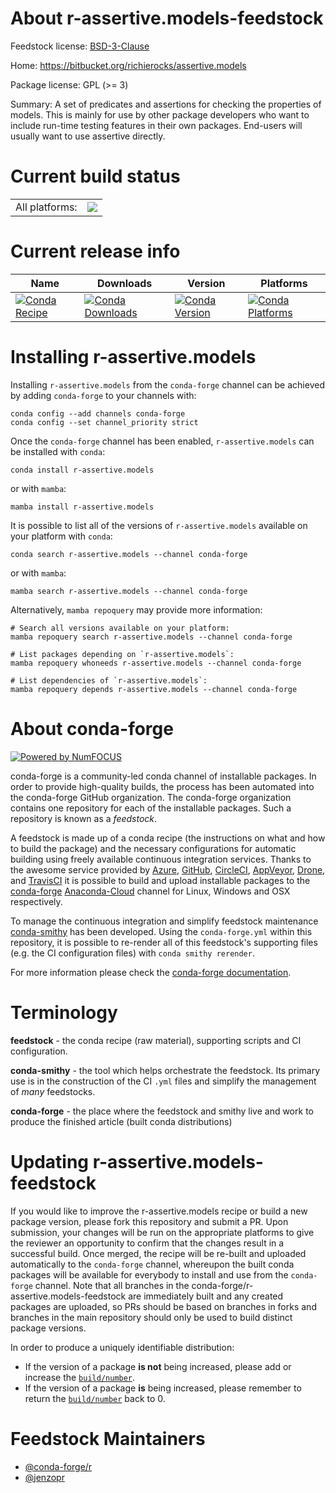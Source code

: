 About r-assertive.models-feedstock
==================================

Feedstock license: [BSD-3-Clause](https://github.com/conda-forge/r-assertive.models-feedstock/blob/main/LICENSE.txt)

Home: https://bitbucket.org/richierocks/assertive.models

Package license: GPL (>= 3)

Summary: A set of predicates and assertions for checking the properties of models.  This is mainly for use by other package developers who want to include run-time testing features in their own packages.  End-users will usually want to use assertive directly.

Current build status
====================


<table><tr><td>All platforms:</td>
    <td>
      <a href="https://dev.azure.com/conda-forge/feedstock-builds/_build/latest?definitionId=973&branchName=main">
        <img src="https://dev.azure.com/conda-forge/feedstock-builds/_apis/build/status/r-assertive.models-feedstock?branchName=main">
      </a>
    </td>
  </tr>
</table>

Current release info
====================

| Name | Downloads | Version | Platforms |
| --- | --- | --- | --- |
| [![Conda Recipe](https://img.shields.io/badge/recipe-r--assertive.models-green.svg)](https://anaconda.org/conda-forge/r-assertive.models) | [![Conda Downloads](https://img.shields.io/conda/dn/conda-forge/r-assertive.models.svg)](https://anaconda.org/conda-forge/r-assertive.models) | [![Conda Version](https://img.shields.io/conda/vn/conda-forge/r-assertive.models.svg)](https://anaconda.org/conda-forge/r-assertive.models) | [![Conda Platforms](https://img.shields.io/conda/pn/conda-forge/r-assertive.models.svg)](https://anaconda.org/conda-forge/r-assertive.models) |

Installing r-assertive.models
=============================

Installing `r-assertive.models` from the `conda-forge` channel can be achieved by adding `conda-forge` to your channels with:

```
conda config --add channels conda-forge
conda config --set channel_priority strict
```

Once the `conda-forge` channel has been enabled, `r-assertive.models` can be installed with `conda`:

```
conda install r-assertive.models
```

or with `mamba`:

```
mamba install r-assertive.models
```

It is possible to list all of the versions of `r-assertive.models` available on your platform with `conda`:

```
conda search r-assertive.models --channel conda-forge
```

or with `mamba`:

```
mamba search r-assertive.models --channel conda-forge
```

Alternatively, `mamba repoquery` may provide more information:

```
# Search all versions available on your platform:
mamba repoquery search r-assertive.models --channel conda-forge

# List packages depending on `r-assertive.models`:
mamba repoquery whoneeds r-assertive.models --channel conda-forge

# List dependencies of `r-assertive.models`:
mamba repoquery depends r-assertive.models --channel conda-forge
```


About conda-forge
=================

[![Powered by
NumFOCUS](https://img.shields.io/badge/powered%20by-NumFOCUS-orange.svg?style=flat&colorA=E1523D&colorB=007D8A)](https://numfocus.org)

conda-forge is a community-led conda channel of installable packages.
In order to provide high-quality builds, the process has been automated into the
conda-forge GitHub organization. The conda-forge organization contains one repository
for each of the installable packages. Such a repository is known as a *feedstock*.

A feedstock is made up of a conda recipe (the instructions on what and how to build
the package) and the necessary configurations for automatic building using freely
available continuous integration services. Thanks to the awesome service provided by
[Azure](https://azure.microsoft.com/en-us/services/devops/), [GitHub](https://github.com/),
[CircleCI](https://circleci.com/), [AppVeyor](https://www.appveyor.com/),
[Drone](https://cloud.drone.io/welcome), and [TravisCI](https://travis-ci.com/)
it is possible to build and upload installable packages to the
[conda-forge](https://anaconda.org/conda-forge) [Anaconda-Cloud](https://anaconda.org/)
channel for Linux, Windows and OSX respectively.

To manage the continuous integration and simplify feedstock maintenance
[conda-smithy](https://github.com/conda-forge/conda-smithy) has been developed.
Using the ``conda-forge.yml`` within this repository, it is possible to re-render all of
this feedstock's supporting files (e.g. the CI configuration files) with ``conda smithy rerender``.

For more information please check the [conda-forge documentation](https://conda-forge.org/docs/).

Terminology
===========

**feedstock** - the conda recipe (raw material), supporting scripts and CI configuration.

**conda-smithy** - the tool which helps orchestrate the feedstock.
                   Its primary use is in the construction of the CI ``.yml`` files
                   and simplify the management of *many* feedstocks.

**conda-forge** - the place where the feedstock and smithy live and work to
                  produce the finished article (built conda distributions)


Updating r-assertive.models-feedstock
=====================================

If you would like to improve the r-assertive.models recipe or build a new
package version, please fork this repository and submit a PR. Upon submission,
your changes will be run on the appropriate platforms to give the reviewer an
opportunity to confirm that the changes result in a successful build. Once
merged, the recipe will be re-built and uploaded automatically to the
`conda-forge` channel, whereupon the built conda packages will be available for
everybody to install and use from the `conda-forge` channel.
Note that all branches in the conda-forge/r-assertive.models-feedstock are
immediately built and any created packages are uploaded, so PRs should be based
on branches in forks and branches in the main repository should only be used to
build distinct package versions.

In order to produce a uniquely identifiable distribution:
 * If the version of a package **is not** being increased, please add or increase
   the [``build/number``](https://docs.conda.io/projects/conda-build/en/latest/resources/define-metadata.html#build-number-and-string).
 * If the version of a package **is** being increased, please remember to return
   the [``build/number``](https://docs.conda.io/projects/conda-build/en/latest/resources/define-metadata.html#build-number-and-string)
   back to 0.

Feedstock Maintainers
=====================

* [@conda-forge/r](https://github.com/conda-forge/r/)
* [@jenzopr](https://github.com/jenzopr/)

